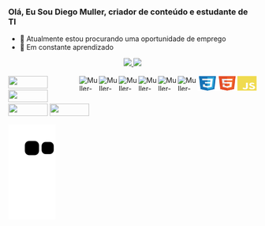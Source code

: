 ### Olá, Eu Sou Diego Muller, criador de conteúdo e estudante de TI



- 🔭 Atualmente estou procurando uma oportunidade de emprego
- 🌱 Em constante aprendizado 


<div align="center">
  <a href="https://https://github.com/h4ns7">
  <img height="150em" src="https://github-readme-stats.vercel.app/api?username=h4ns7&show_icons=true&theme=aura&include_all_commits=true&count_private=true"/>
  <img height="150em" src="https://github-readme-stats.vercel.app/api/top-langs/?username=h4ns7&layout=compact&langs_count=7&theme=aura"/>
</div>

<div style="display: inline_block"><br>
  <img align="right" alt="Muller-Js" height="30" width="40" src="https://raw.githubusercontent.com/devicons/devicon/master/icons/javascript/javascript-plain.svg">
  <img align="right" alt="Muller-HTML" height="30" width="40" src="https://raw.githubusercontent.com/devicons/devicon/master/icons/html5/html5-original.svg">
  <img align="right" alt="Muller-CSS" height="30" width="40" src="https://raw.githubusercontent.com/devicons/devicon/master/icons/css3/css3-original.svg">
  <img align="right" alt="Muller-Python" height="30" width="40" src="https://cdn.jsdelivr.net/gh/devicons/devicon/icons/python/python-original.svg">
  <img align="right" alt ="Muller-Vscode" height="30" width="40" src="https://cdn.jsdelivr.net/gh/devicons/devicon/icons/vscode/vscode-original.svg">
  <img align="right" alt ="Muller-AdobePS" height="30" width="40" src= "https://cdn.jsdelivr.net/gh/devicons/devicon/icons/photoshop/photoshop-plain.svg">
  <img align="right" alt ="Muller-AdobePR" height="30" width="40" src= "https://cdn.jsdelivr.net/gh/devicons/devicon/icons/premierepro/premierepro-original.svg">
  <img align="right" alt ="Muller-MySQL" height="30" width="40" src= "https://cdn.jsdelivr.net/gh/devicons/devicon/icons/mysql/mysql-original.svg">
  <img align="right" alt ="Muller-NodeJs" height="30" width="40" src= "https://cdn.jsdelivr.net/gh/devicons/devicon/icons/nodejs/nodejs-original.svg">   
</div>
  
<div> 
  <a href="https://instagram.com/owmuller" target="_blank"><img height="25" width="80" src="https://img.shields.io/badge/-Instagram-%23E4405F?style=for-the-badge&logo=instagram&logoColor=white" target="_blank"></a>
 <a href="https://www.twitch.tv/owmuller" target="_blank"><img height="25" width="80"src="https://img.shields.io/badge/Twitch-9146FF?style=for-the-badge&logo=twitch&logoColor=white" target="_blank"></a>
  <a href = "mailto:diegohmuller@outlook.com"><img  height="25" width="80" src="https://img.shields.io/badge/-Gmail-%23333?style=for-the-badge&logo=gmail&logoColor=white" target="_blank"></a>
  <a href="https://www.linkedin.com/in/diego-müller-25347b160/" target="_blank"><img  height="25" width="80" src="https://img.shields.io/badge/-LinkedIn-%230077B5?style=for-the-badge&logo=linkedin&logoColor=white" target="_blank"></a> 
 
  ![Snake animation](https://github.com/rafaballerini/rafaballerini/blob/output/github-contribution-grid-snake.svg)
 
</div>
 
  
            
 
